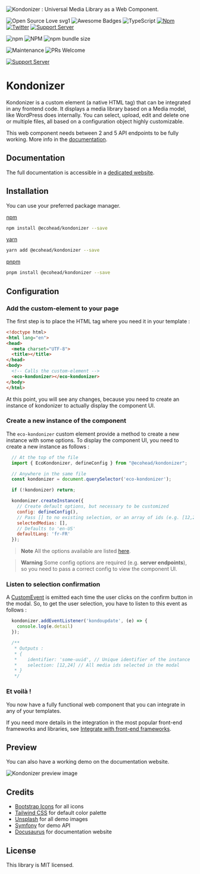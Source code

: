 ![Kondonizer : Universal Media Library as a Web Component.](https://static.aureldvx.fr/ecohead/kondonizer/kondonizer-banner.jpg)

![Open Source Love svg1](https://badges.frapsoft.com/os/v1/open-source.svg?v=103)
![Awesome Badges](https://img.shields.io/badge/badges-awesome-green.svg)
![TypeScript](https://badgen.net/badge/icon/typescript?icon=typescript&label)
[![Npm](https://badgen.net/badge/icon/npm?icon=npm&label)](https://https://npmjs.com/package/@ecohead/kondonizer)
[![Twitter](https://badgen.net/badge/icon/twitter?icon=twitter&label)](https://twitter.com/aureldvx)
[![Support Server](https://img.shields.io/discord/980898930869031002.svg?label=Discord&logo=Discord&colorB=7289da&style=flat)](https://discord.gg/gPFM7ffu5B)

![npm](https://img.shields.io/npm/v/@ecohead/kondonizer?style=for-the-badge)
![NPM](https://img.shields.io/npm/l/@ecohead/kondonizer?style=for-the-badge)
![npm bundle size](https://img.shields.io/bundlephobia/minzip/@ecohead/kondonizer?style=for-the-badge)

![Maintenance](https://img.shields.io/badge/Maintained%3F-yes-green.svg?style=for-the-badge)
![PRs Welcome](https://img.shields.io/badge/PRs-welcome-brightgreen.svg?style=for-the-badge)

[![Support Server](https://img.shields.io/discord/980898930869031002.svg?label=Discord&logo=Discord&colorB=7289da&style=for-the-badge)](https://discord.gg/gPFM7ffu5B)

# Kondonizer

Kondonizer is a custom element (a native HTML tag) that can be integrated in any frontend code. It displays a media library based on a Media model, like WordPress does internally. You can select, upload, edit and delete one or multiple files, all based on a configuration object highly customizable.

This web component needs between 2 and 5 API endpoints to be fully working. More info in the [documentation](https://kondonizer.aureldvx.fr/).


## Documentation

The full documentation is accessible in a [dedicated website](https://kondonizer.aureldvx.fr/).


## Installation

You can use your preferred package manager.

[npm](https://www.npmjs.com/)
```bash
npm install @ecohead/kondonizer --save
```
[yarn](https://yarnpkg.com/)
```bash
yarn add @ecohead/kondonizer --save
```
[pnpm](https://pnpm.io/)
```bash
pnpm install @ecohead/kondonizer --save
```

## Configuration

### Add the custom-element to your page

The first step is to place the HTML tag where you need it in your template :

```html
<!doctype html>
<html lang="en">
<head>
  <meta charset="UTF-8">
  <title></title>
</head>
<body>
  <!-- Calls the custom-element -->
  <eco-kondonizer></eco-kondonizer>
</body>
</html>
```

At this point, you will see any changes, because you need to create an instance of kondonizer to actually display the component UI.

### Create a new instance of the component

The `eco-kondonizer` custom element provide a method to create a new instance with some options. To display the component UI, you need to create a new instance as follows :

```js
  // At the top of the file
  import { EcoKondonizer, defineConfig } from "@ecohead/kondonizer";

  // Anywhere in the same file
  const kondonizer = document.querySelector('eco-kondonizer');

  if (!kondonizer) return;

  kondonizer.createInstance({
    // Create default options, but necessary to be customized
    config: defineConfig(),
    // Pass [] to no existing selection, or an array of ids (e.g. [12,28,46])
    selectedMedias: [],
    // Defaults to 'en-US'
    defaultLang: 'fr-FR'
  });
```

> **Note**
> All the options available are listed [here](https://aureldvx.fr/ecohead/kondonizer/configuration-options).

> **Warning**
> Some config options are required (e.g. **server endpoints**), so you need to pass a correct config to view the component UI.

### Listen to selection confirmation

A [CustomEvent](https://developer.mozilla.org/en-US/docs/Web/API/CustomEvent/CustomEvent) is emitted each time the user clicks on the confirm button in the modal.
So, to get the user selection, you have to listen to this event as follows :

```js
  kondonizer.addEventListener('kondoupdate', (e) => {
    console.log(e.detail)
  });

  /**
   * Outputs :
   * {
   *    identifier: 'some-uuid', // Unique identifier of the instance
   *    selection: [12,24] // All media ids selected in the modal
   * }
   */
```

### Et voilà !

You now have a fully functional web component that you can integrate in any of your templates.

If you need more details in the integration in the most popular front-end frameworks and libraries, see [Integrate with front-end frameworks](ttps://aureldvx.fr/ecohead/kondonizer/integrate-with-frameworks).

## Preview

You can also have a working demo on the documentation website.

  ![Kondonizer preview image](https://static.aureldvx.fr/ecohead/kondonizer/kondonizer-preview.png)

## Credits
- [Bootstrap Icons](https://icons.getbootstrap.com/) for all icons
- [Tailwind CSS](https://tailwindcss.com/) for default color palette
- [Unsplash](https://unsplash.com/) for all demo images
- [Symfony](https://symfony.com/) for demo API
- [Docusaurus](https://docusaurus.io/) for documentation website

## License
This library is MIT licensed.
